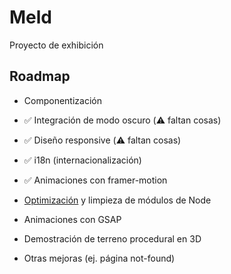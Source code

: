# Meld

Proyecto de exhibición


## Roadmap

- Componentización

- ✅ Integración de modo oscuro (⚠️ faltan cosas)

- ✅ Diseño responsive (⚠️ faltan cosas)

- ✅ i18n (internacionalización)

- ✅ Animaciones con framer-motion

- [Optimización](https://nextjs.org/docs/app/building-your-application/optimizing) y limpieza de módulos de Node

- Animaciones con GSAP

- Demostración de terreno procedural en 3D

- Otras mejoras (ej. página not-found)